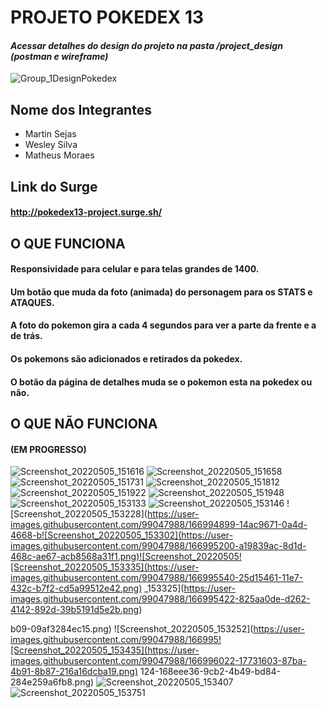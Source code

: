# PROJETO POKEDEX 13

#### *Acessar detalhes do design do projeto na pasta /project_design (postman e wireframe)*

![Group_1DesignPokedex](https://user-images.githubusercontent.com/99181273/166315508-14de0d57-bfd9-4773-a484-9fdbee910abe.png)


## Nome dos Integrantes 
- Martin Sejas
- Wesley Silva
- Matheus Moraes 

## Link do Surge
#### http://pokedex13-project.surge.sh/

## O QUE FUNCIONA 
#### Responsividade para celular e para telas grandes de 1400.
#### Um botão que muda da foto (animada) do personagem para os STATS e ATAQUES.
#### A foto do pokemon gira a cada 4 segundos para ver a parte da frente e a de trás.
#### Os pokemons são adicionados e retirados da pokedex.
#### O botão da página de detalhes muda se o pokemon esta na pokedex ou não.

## O QUE NÃO FUNCIONA
#### (EM PROGRESSO)
![Screenshot_20220505_151616](https://user-images.githubusercontent.com/99047988/166987380-fb66c145-add7-4688-9d1c-fa37e4cd7dd1.png)
![Screenshot_20220505_151658](https://user-images.githubusercontent.com/99047988/166987470-ac4d1d28-8ae4-4741-b798-271cf00e6f9a.png)
![Screenshot_20220505_151731](https://user-images.githubusercontent.com/99047988/166987576-ee35e514-3651-49a6-9bac-7caac89fbe70.png)
![Screenshot_20220505_151812](https://user-images.githubusercontent.com/99047988/166987708-cfecea7e-6cd4-452d-b733-0096c5cfa997.png)
![Screenshot_20220505_151922](https://user-images.githubusercontent.com/99047988/166987910-c8dee77e-b45d-4c44-8c30-9dc55a8bce9f.png)
![Screenshot_20220505_151948](https://user-images.githubusercontent.com/99047988/166988121-634d9002-ffa3-4ab4-b9bb-268b53751050.png)
![Screenshot_20220505_153133](https://user-images.githubusercontent.com/99047988/166994448-7b3ac6eb-71c3-4973-8ea6-0d06c42a5b81.png)
![Screenshot_20220505_153146](https://user-images.githubusercontent.com/99047988/166994567-a8ad9209-4269-445d-bcd7-3e697888c436.png)
![Screenshot_20220505_153228](https://user-images.githubusercontent.com/99047988/166994899-14ac9671-0a4d-4668-b![Screenshot_20220505_153302](https://user-images.githubusercontent.com/99047988/166995200-a19839ac-8d1d-468c-ae67-acb8568a31f1.png)![Screenshot_20220505![Screenshot_20220505_153335](https://user-images.githubusercontent.com/99047988/166995540-25d15461-11e7-432c-b7f2-cd5a99512e42.png)
_153325](https://user-images.githubusercontent.com/99047988/166995422-825aa0de-d262-4142-892d-39b5191d5e2b.png)

b09-09af3284ec15.png)
![Screenshot_20220505_153252](https://user-images.githubusercontent.com/99047988/166995![Screenshot_20220505_153435](https://user-images.githubusercontent.com/99047988/166996022-17731603-87ba-4b91-8b87-216a16dcba19.png)
124-168eee36-9cb2-4b49-bd84-284e259a6fb8.png)
![Screenshot_20220505_153407](https://user-images.githubusercontent.com/99047988/166995798-b8dbb7bc-8a1d-4a97-bff9-c1114738e76d.png)
![Screenshot_20220505_153751](https://user-images.githubusercontent.com/99047988/166997770-b00c0be0-a5c2-4708-ba8a-54a9d0949c05.png)

